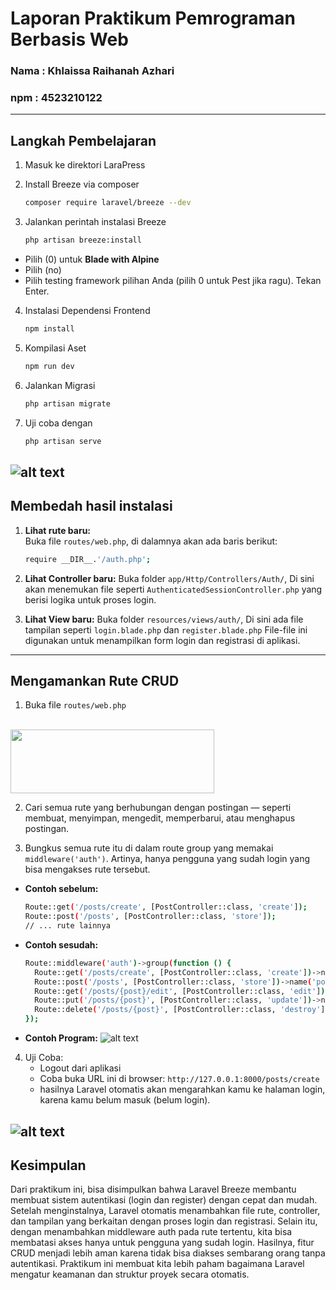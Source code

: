 # Laporan Praktikum Pemrograman Berbasis Web
### Nama : Khlaissa Raihanah Azhari
### npm : 4523210122
---
## Langkah Pembelajaran
1. Masuk ke direktori LaraPress
   
2. Install Breeze via composer
   ```bash
   composer require laravel/breeze --dev

3. Jalankan perintah instalasi Breeze
   ```bash
   php artisan breeze:install
- Pilih (0) untuk **Blade with Alpine**
- Pilih (no)
- Pilih testing framework pilihan Anda (pilih 0 untuk Pest jika ragu). Tekan Enter.

4. Instalasi Dependensi Frontend
   ```bash
   npm install

5. Kompilasi Aset
   ```bash
   npm run dev

6. Jalankan Migrasi
   ```bash
   php artisan migrate

7. Uji coba dengan
   ```bash
   php artisan serve
![alt text](image-1.png)
---
## Membedah hasil instalasi 
1. **Lihat rute baru:**  
   Buka file `routes/web.php`, di dalamnya akan ada baris berikut:

   ```bash
   require __DIR__.'/auth.php';

2. **Lihat Controller baru:**
   Buka folder `app/Http/Controllers/Auth/`, Di sini akan menemukan
   file seperti `AuthenticatedSessionController.php` yang berisi logika untuk proses login.

3. **Lihat View baru:**
   Buka folder `resources/views/auth/`, Di sini ada file tampilan seperti `login.blade.php` dan `register.blade.php`
   File-file ini digunakan untuk menampilkan form login dan registrasi di aplikasi.

---
## Mengamankan Rute CRUD
1. Buka file `routes/web.php`
<br>
<img width="326" height="102" src="image.png">

   
2. Cari semua rute yang berhubungan dengan postingan — seperti membuat, menyimpan, mengedit, memperbarui, atau menghapus postingan.

3. Bungkus semua rute itu di dalam route group yang memakai `middleware('auth')`.
   Artinya, hanya pengguna yang sudah login yang bisa mengakses rute tersebut.
- **Contoh sebelum:**
   ```bash
   Route::get('/posts/create', [PostController::class, 'create']);
   Route::post('/posts', [PostController::class, 'store']);
   // ... rute lainnya

- **Contoh sesudah:**
  ```bash
  Route::middleware('auth')->group(function () {
    Route::get('/posts/create', [PostController::class, 'create'])->name('posts.create');
    Route::post('/posts', [PostController::class, 'store'])->name('posts.store');
    Route::get('/posts/{post}/edit', [PostController::class, 'edit'])->name('posts.edit');
    Route::put('/posts/{post}', [PostController::class, 'update'])->name('posts.update');
    Route::delete('/posts/{post}', [PostController::class, 'destroy'])->name('posts.destroy');
  });

- **Contoh Program:**
  ![alt text](image-2.png)


4. Uji Coba:
   - Logout dari aplikasi
   - Coba buka URL ini di browser:
     `http://127.0.0.1:8000/posts/create`
   - hasilnya Laravel otomatis akan mengarahkan kamu ke halaman login, karena kamu belum masuk (belum login).
     
![alt text](image-login.png)
---
## Kesimpulan
Dari praktikum ini, bisa disimpulkan bahwa Laravel Breeze membantu membuat sistem autentikasi (login dan register) dengan cepat dan mudah. Setelah menginstalnya, Laravel otomatis menambahkan file rute, controller, dan tampilan yang berkaitan dengan proses login dan registrasi. Selain itu, dengan menambahkan middleware auth pada rute tertentu, kita bisa membatasi akses hanya untuk pengguna yang sudah login. Hasilnya, fitur CRUD menjadi lebih aman karena tidak bisa diakses sembarang orang tanpa autentikasi. Praktikum ini membuat kita lebih paham bagaimana Laravel mengatur keamanan dan struktur proyek secara otomatis.